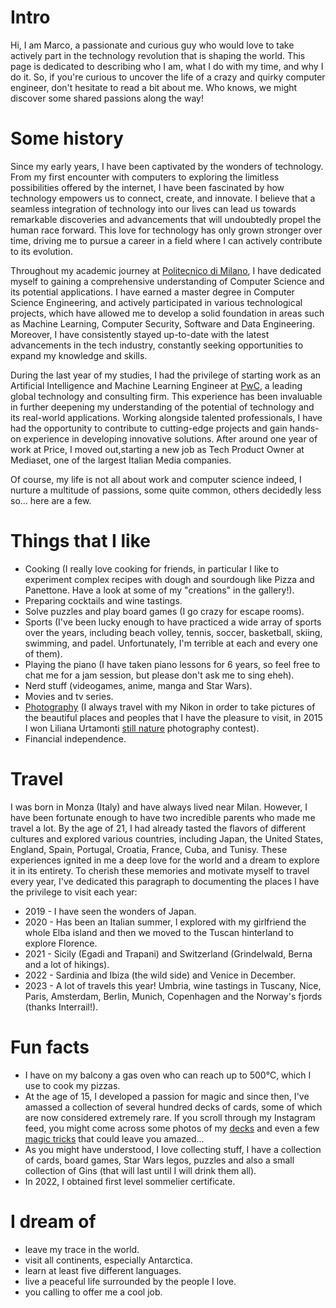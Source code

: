 # Intro

Hi, I am Marco, a passionate and curious guy who would love to take actively part in the technology revolution that is shaping the world. This page is dedicated to describing who I am, what I do with my time, and why I do it. So, if you're curious to uncover the life of a crazy and quirky computer engineer, don't hesitate to read a bit about me. Who knows, we might discover some shared passions along the way!


# Some history

Since my early years, I have been captivated by the wonders of technology. From my first encounter with computers to exploring the limitless possibilities offered by the internet, I have been fascinated by how technology empowers us to connect, create, and innovate. I believe that a seamless integration of technology into our lives can lead us towards remarkable discoveries and advancements that will undoubtedly propel the human race forward. This love for technology has only grown stronger over time, driving me to pursue a career in a field where I can actively contribute to its evolution.

Throughout my academic journey at [Politecnico di Milano](https://www.polimi.it/corsi/corsi-di-laurea-magistrale/M/2022-ing-ind-inf-magord-270-mi-481-computer-science-and-engineering-ingegneria-informatica), I have dedicated myself to gaining a comprehensive understanding of Computer Science and its potential applications. I have earned a master degree in Computer Science Engineering, and actively participated in various technological projects, which have allowed me to develop a solid foundation in areas such as Machine Learning, Computer Security, Software and Data Engineering. Moreover, I have consistently stayed up-to-date with the latest advancements in the tech industry, constantly seeking opportunities to expand my knowledge and skills.

During the last year of my studies, I had the privilege of starting work as an Artificial Intelligence and Machine Learning Engineer at [PwC](https://www.pwc.com/it/it/), a leading global technology and consulting firm. This experience has been invaluable in further deepening my understanding of the potential of technology and its real-world applications. Working alongside talented professionals, I have had the opportunity to contribute to cutting-edge projects and gain hands-on experience in developing innovative solutions.
After around one year of work at Price, I moved out,starting a new job as Tech Product Owner at Mediaset, one of the largest Italian Media companies.

Of course, my life is not all about work and computer science indeed, I nurture a multitude of passions, some quite common, others decidedly less so... here are a few.

# Things that I like

- Cooking (I really love cooking for friends, in particular I like to experiment complex recipes with dough and sourdough like Pizza and Panettone. Have a look at some of my "creations" in the gallery!).
- Preparing cocktails and wine tastings.
- Solve puzzles and play board games (I go crazy for escape rooms).
- Sports (I've been lucky enough to have practiced a wide array of sports over the years, including beach volley, tennis, soccer, basketball, skiing, swimming, and padel. Unfortunately, I'm terrible at each and every one of them).
- Playing the piano (I have taken piano lessons for 6 years, so feel free to chat me for a jam session, but please don't ask me to sing eheh).
- Nerd stuff (videogames, anime, manga and Star Wars).
- Movies and tv series.
- [Photography](https://www.instagram.com/marcobalenoo/) (I always travel with my Nikon in order to take pictures of the beautiful places and peoples that I have the pleasure to visit, in 2015 I won Liliana Urtamonti [still nature](https://www.instagram.com/p/1Ql0DrivyoekSE2An1JIdCRMaRkLcDW62WAho0/) photography contest).
- Financial independence.

# Travel

I was born in Monza (Italy) and have always lived near Milan.
However, I have been fortunate enough to have two incredible parents who made me travel a lot.
By the age of 21, I had already tasted the flavors of different cultures and explored various countries, including Japan, the United States, England, Spain, Portugal, Croatia, France, Cuba, and Tunisy. These experiences ignited in me a deep love for the world and a dream to explore it in its entirety. To cherish these memories and motivate myself to travel every year, I've dedicated this paragraph to documenting the places I have the privilege to visit each year:

- 2019 - I have seen the wonders of Japan.
- 2020 - Has been an Italian summer, I explored with my girlfriend the whole Elba island and then we moved to the Tuscan hinterland to explore Florence.
- 2021 - Sicily (Egadi and Trapani) and Switzerland (Grindelwald, Berna and a lot of hikings).
- 2022 - Sardinia and Ibiza (the wild side) and Venice in December.
- 2023 - A lot of travels this year! Umbria, wine tastings in Tuscany, Nice, Paris, Amsterdam, Berlin, Munich, Copenhagen and the Norway's fjords (thanks Interrail!).

# Fun facts

- I have on my balcony a gas oven who can reach up to 500°C, which I use to cook my pizzas.
- At the age of 15, I developed a passion for magic and since then, I've amassed a collection of several hundred decks of cards, some of which are now considered extremely rare. If you scroll through my Instagram feed, you might come across some photos of my [decks](https://www.instagram.com/p/BPXnn4jgtAs/) and even a few [magic tricks](https://www.instagram.com/p/BNj0YD5jYxE/) that could leave you amazed...
- As you might have understood, I love collecting stuff, I have a collection of cards, board games, Star Wars legos, puzzles and also a small collection of Gins (that will last until I will drink them all).
- In 2022, I obtained first level sommelier certificate.

# I dream of

- leave my trace in the world.
- visit all continents, especially Antarctica.
- learn at least five different languages.
- live a peaceful life surrounded by the people I love.
- you calling to offer me a cool job.

